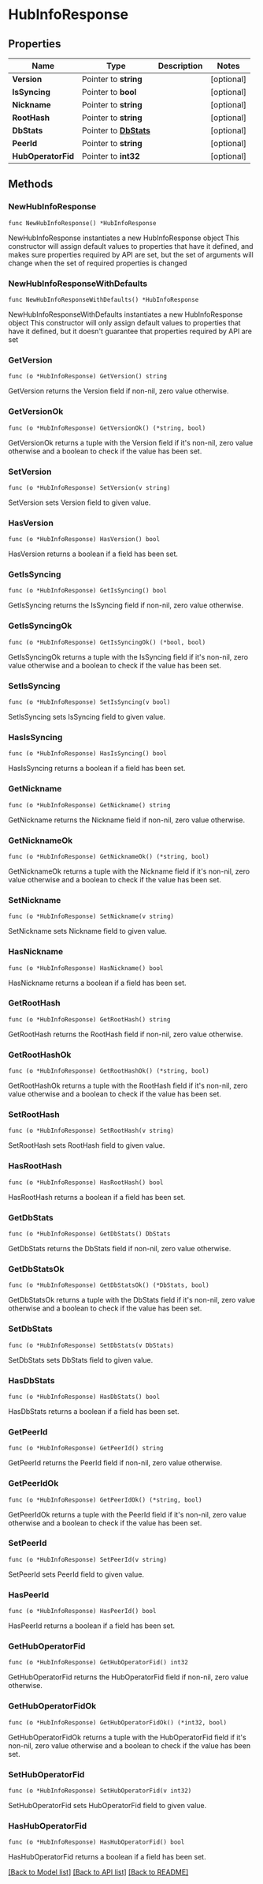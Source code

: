 # HubInfoResponse

## Properties

Name | Type | Description | Notes
------------ | ------------- | ------------- | -------------
**Version** | Pointer to **string** |  | [optional] 
**IsSyncing** | Pointer to **bool** |  | [optional] 
**Nickname** | Pointer to **string** |  | [optional] 
**RootHash** | Pointer to **string** |  | [optional] 
**DbStats** | Pointer to [**DbStats**](DbStats.md) |  | [optional] 
**PeerId** | Pointer to **string** |  | [optional] 
**HubOperatorFid** | Pointer to **int32** |  | [optional] 

## Methods

### NewHubInfoResponse

`func NewHubInfoResponse() *HubInfoResponse`

NewHubInfoResponse instantiates a new HubInfoResponse object
This constructor will assign default values to properties that have it defined,
and makes sure properties required by API are set, but the set of arguments
will change when the set of required properties is changed

### NewHubInfoResponseWithDefaults

`func NewHubInfoResponseWithDefaults() *HubInfoResponse`

NewHubInfoResponseWithDefaults instantiates a new HubInfoResponse object
This constructor will only assign default values to properties that have it defined,
but it doesn't guarantee that properties required by API are set

### GetVersion

`func (o *HubInfoResponse) GetVersion() string`

GetVersion returns the Version field if non-nil, zero value otherwise.

### GetVersionOk

`func (o *HubInfoResponse) GetVersionOk() (*string, bool)`

GetVersionOk returns a tuple with the Version field if it's non-nil, zero value otherwise
and a boolean to check if the value has been set.

### SetVersion

`func (o *HubInfoResponse) SetVersion(v string)`

SetVersion sets Version field to given value.

### HasVersion

`func (o *HubInfoResponse) HasVersion() bool`

HasVersion returns a boolean if a field has been set.

### GetIsSyncing

`func (o *HubInfoResponse) GetIsSyncing() bool`

GetIsSyncing returns the IsSyncing field if non-nil, zero value otherwise.

### GetIsSyncingOk

`func (o *HubInfoResponse) GetIsSyncingOk() (*bool, bool)`

GetIsSyncingOk returns a tuple with the IsSyncing field if it's non-nil, zero value otherwise
and a boolean to check if the value has been set.

### SetIsSyncing

`func (o *HubInfoResponse) SetIsSyncing(v bool)`

SetIsSyncing sets IsSyncing field to given value.

### HasIsSyncing

`func (o *HubInfoResponse) HasIsSyncing() bool`

HasIsSyncing returns a boolean if a field has been set.

### GetNickname

`func (o *HubInfoResponse) GetNickname() string`

GetNickname returns the Nickname field if non-nil, zero value otherwise.

### GetNicknameOk

`func (o *HubInfoResponse) GetNicknameOk() (*string, bool)`

GetNicknameOk returns a tuple with the Nickname field if it's non-nil, zero value otherwise
and a boolean to check if the value has been set.

### SetNickname

`func (o *HubInfoResponse) SetNickname(v string)`

SetNickname sets Nickname field to given value.

### HasNickname

`func (o *HubInfoResponse) HasNickname() bool`

HasNickname returns a boolean if a field has been set.

### GetRootHash

`func (o *HubInfoResponse) GetRootHash() string`

GetRootHash returns the RootHash field if non-nil, zero value otherwise.

### GetRootHashOk

`func (o *HubInfoResponse) GetRootHashOk() (*string, bool)`

GetRootHashOk returns a tuple with the RootHash field if it's non-nil, zero value otherwise
and a boolean to check if the value has been set.

### SetRootHash

`func (o *HubInfoResponse) SetRootHash(v string)`

SetRootHash sets RootHash field to given value.

### HasRootHash

`func (o *HubInfoResponse) HasRootHash() bool`

HasRootHash returns a boolean if a field has been set.

### GetDbStats

`func (o *HubInfoResponse) GetDbStats() DbStats`

GetDbStats returns the DbStats field if non-nil, zero value otherwise.

### GetDbStatsOk

`func (o *HubInfoResponse) GetDbStatsOk() (*DbStats, bool)`

GetDbStatsOk returns a tuple with the DbStats field if it's non-nil, zero value otherwise
and a boolean to check if the value has been set.

### SetDbStats

`func (o *HubInfoResponse) SetDbStats(v DbStats)`

SetDbStats sets DbStats field to given value.

### HasDbStats

`func (o *HubInfoResponse) HasDbStats() bool`

HasDbStats returns a boolean if a field has been set.

### GetPeerId

`func (o *HubInfoResponse) GetPeerId() string`

GetPeerId returns the PeerId field if non-nil, zero value otherwise.

### GetPeerIdOk

`func (o *HubInfoResponse) GetPeerIdOk() (*string, bool)`

GetPeerIdOk returns a tuple with the PeerId field if it's non-nil, zero value otherwise
and a boolean to check if the value has been set.

### SetPeerId

`func (o *HubInfoResponse) SetPeerId(v string)`

SetPeerId sets PeerId field to given value.

### HasPeerId

`func (o *HubInfoResponse) HasPeerId() bool`

HasPeerId returns a boolean if a field has been set.

### GetHubOperatorFid

`func (o *HubInfoResponse) GetHubOperatorFid() int32`

GetHubOperatorFid returns the HubOperatorFid field if non-nil, zero value otherwise.

### GetHubOperatorFidOk

`func (o *HubInfoResponse) GetHubOperatorFidOk() (*int32, bool)`

GetHubOperatorFidOk returns a tuple with the HubOperatorFid field if it's non-nil, zero value otherwise
and a boolean to check if the value has been set.

### SetHubOperatorFid

`func (o *HubInfoResponse) SetHubOperatorFid(v int32)`

SetHubOperatorFid sets HubOperatorFid field to given value.

### HasHubOperatorFid

`func (o *HubInfoResponse) HasHubOperatorFid() bool`

HasHubOperatorFid returns a boolean if a field has been set.


[[Back to Model list]](../README.md#documentation-for-models) [[Back to API list]](../README.md#documentation-for-api-endpoints) [[Back to README]](../README.md)


